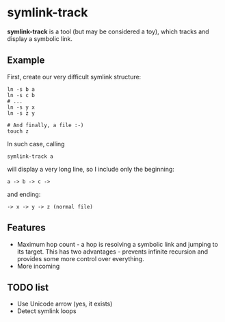 # symlink-track
**symlink-track** is a tool (but may be considered a toy), which tracks and
display a symbolic link.

## Example

First, create our very difficult symlink structure:

```shell
ln -s b a
ln -s c b
# ...
ln -s y x
ln -s z y

# And finally, a file :-)
touch z
```

In such case, calling

```shell
symlink-track a
```

will display a very long line, so I include only the beginning:

```
a -> b -> c ->
```

and ending:

```
-> x -> y -> z (normal file)
```

## Features

 * Maximum hop count - a hop is resolving a symbolic link and jumping to its
   target. This has two advantages - prevents infinite recursion and provides
   some more control over everything.
 * More incoming

## TODO list

 * Use Unicode arrow (yes, it exists)
 * Detect symlink loops
